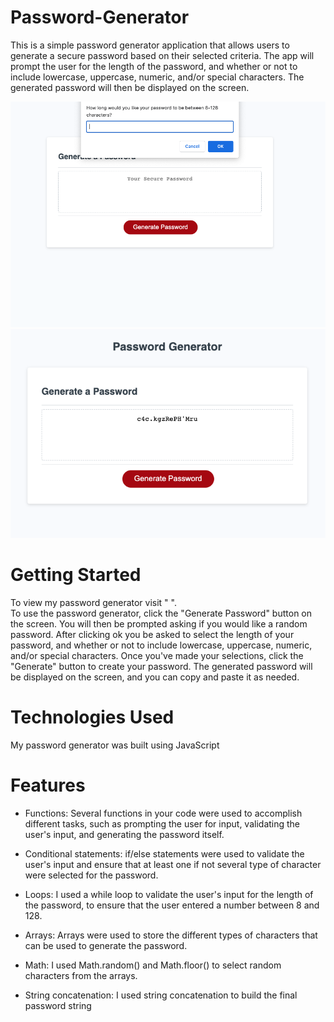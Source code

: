 # Password-Generator

This is a simple password generator application that allows users to generate a secure password based on their selected criteria. The app will prompt the user for the length of the password, and whether or not to include lowercase, uppercase, numeric, and/or special characters. The generated password will then be displayed on the screen.

![portfolio demo](./assets/img/Screenshot-1.png)
![portfolio demo](./assets/img/Screenshot-2.png)

# Getting Started
To view my password generator visit " ".  
To use the password generator, click the "Generate Password" button on the screen. You will then be prompted asking if you would like a random password. After clicking ok you be asked to select the length of your password, and whether or not to include lowercase, uppercase, numeric, and/or special characters. Once you've made your selections, click the "Generate" button to create your password. The generated password will be displayed on the screen, and you can copy and paste it as needed.

# Technologies Used
My password generator was built using JavaScript 

# Features 
- Functions: Several functions in your code were used to accomplish different tasks, such as prompting the user for input, validating the user's input, and generating the password itself.

- Conditional statements: if/else statements were used to validate the user's input and ensure that at least one if not several type of character were selected for the password.

- Loops: I used a while loop to validate the user's input for the length of the password, to ensure that the user entered a number between 8 and 128.

- Arrays: Arrays were used to store the different types of characters that can be used to generate the password.

- Math: I used Math.random() and Math.floor() to select random characters from the arrays.

- String concatenation: I used string concatenation to build the final password string